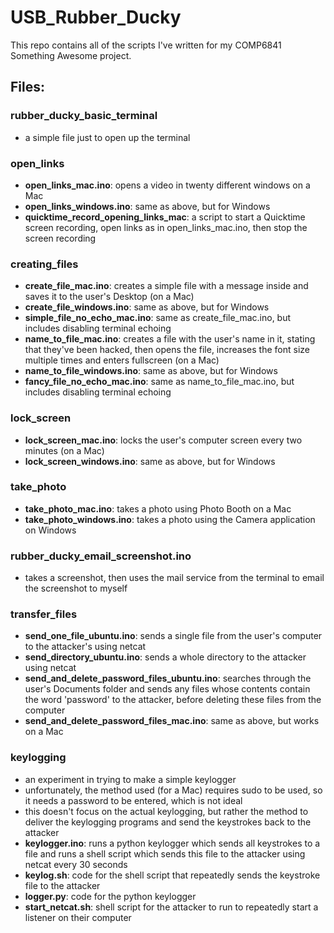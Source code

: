 # USB_Rubber_Ducky

This repo contains all of the scripts I've written for my COMP6841 Something Awesome project.

## Files:
### rubber_ducky_basic_terminal
  * a simple file just to open up the terminal

### open_links
  * **open_links_mac.ino**: opens a video in twenty different windows on a Mac
  * **open_links_windows.ino**: same as above, but for Windows
  * **quicktime_record_opening_links_mac**: a script to start a Quicktime screen recording, open links as in open_links_mac.ino, then stop the screen recording

### creating_files
  * **create_file_mac.ino**: creates a simple file with a message inside and saves it to the user's Desktop (on a Mac)
  * **create_file_windows.ino**: same as above, but for Windows
  * **simple_file_no_echo_mac.ino**: same as create_file_mac.ino, but includes disabling terminal echoing
  * **name_to_file_mac.ino**: creates a file with the user's name in it, stating that they've been hacked, then opens the file, increases the font size multiple times and enters fullscreen (on a Mac)
  * **name_to_file_windows.ino**: same as above, but for Windows
  * **fancy_file_no_echo_mac.ino**: same as name_to_file_mac.ino, but includes disabling terminal echoing

### lock_screen
  * **lock_screen_mac.ino**: locks the user's computer screen every two minutes (on a Mac)
  * **lock_screen_windows.ino**: same as above, but for Windows

### take_photo
  * **take_photo_mac.ino**: takes a photo using Photo Booth on a Mac
  * **take_photo_windows.ino**: takes a photo using the Camera application on Windows

### rubber_ducky_email_screenshot.ino
  * takes a screenshot, then uses the mail service from the terminal to email the screenshot to myself

### transfer_files
  * **send_one_file_ubuntu.ino**: sends a single file from the user's computer to the attacker's using netcat
  * **send_directory_ubuntu.ino**: sends a whole directory to the attacker using netcat
  * **send_and_delete_password_files_ubuntu.ino**: searches through the user's Documents folder and sends any files whose contents contain the word 'password' to the attacker, before deleting these files from the computer
  * **send_and_delete_password_files_mac.ino**: same as above, but works on a Mac

### keylogging
  * an experiment in trying to make a simple keylogger
  * unfortunately, the method used (for a Mac) requires sudo to be used, so it needs a password to be entered, which is not ideal
  * this doesn't focus on the actual keylogging, but rather the method to deliver the keylogging programs and send the keystrokes back to the attacker
  * **keylogger.ino**: runs a python keylogger which sends all keystrokes to a file and runs a shell script which sends this file to the attacker using netcat every 30 seconds
  * **keylog.sh**: code for the shell script that repeatedly sends the keystroke file to the attacker
  * **logger.py**: code for the python keylogger
  * **start_netcat.sh**: shell script for the attacker to run to repeatedly start a listener on their computer
